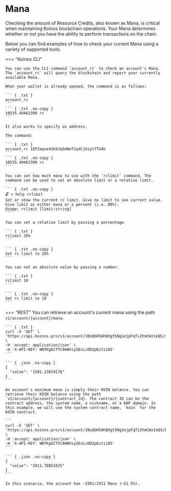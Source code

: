 # Mana
Checking the amount of Resource Credits, also known as Mana, is critical when maintaining Koinos blockchain operations. Your Mana determines whether or not you have the ability to perform transactions on the chain.

Below you can find examples of how to check your current Mana using a variety of supported tools.

=== "Koinos CLI"

    You can use the CLI command `account_rc` to check an account's Mana. The `account_rc` will query the blockchain and report your currently available Mana.

    When your wallet is already opened, the command is as follows:

    ``` { .txt }
    account_rc
    ```
    ``` { .txt .no-copy }
    10535.49462399 rc
    ```

    It also works to specify an address.

    The command:

    ``` { .txt }
    account_rc 1EPZaqve43k9Jq5mNeT2ydCjUiytTTU4U
    ```
    ``` { .txt .no-copy }
    10535.49462399 rc
    ```

    You can set how much mana to use with the `rclimit` command. The command can be used to set an absolute limit or a relative limit.

    ``` { .txt .no-copy }
    🔓 > help rclimit
    Set or show the current rc limit. Give no limit to see current value. Give limit as either mana or a percent (i.e. 80%).
    Usage: rclimit [limit:string]
    ```

    You can set a relative limit by passing a percentage.

    ``` { .txt }
    rclimit 20%
    ```

    ``` { .txt .no-copy }
    Set rc limit to 20%
    ```

    You can set an absolute value by passing a number.

    ``` { .txt }
    rclimit 10
    ```

    ``` { .txt .no-copy }
    Set rc limit to 10
    ```

=== "REST"
    You can retrieve an account's current mana using the path `v1/account/{account}/mana`.

    ``` { .txt }
    curl -X 'GET' \
    'https://api.koinos.pro/v1/account/1NsQbH5AhQXgtSNg1ejpFqTi2hmCWz1eQS/mana' \
    -H 'accept: application/json' \
    -H 'X-API-KEY: WNfKg6ITYc9mWViySEvLiODZp6iti1A5'
    ```

    ``` { .json .no-copy }
    {
      "value": "1501.13019176"
    }
    ```

    An account's maximum mana is simply their KOIN balance. You can retrieve their KOIN balance using the path `v1/account/{account}/{contract_id}. The contract ID can be the contract address, the system name, a nickname, or a KAP domain. In this example, we will use the system contract name, `koin` for the KOIN contract.

    ```
    curl -X 'GET' \
    'https://api.koinos.pro/v1/account/1NsQbH5AhQXgtSNg1ejpFqTi2hmCWz1eQS/balance/koin' \
    -H 'accept: application/json' \
    -H 'X-API-KEY: WNfKg6ITYc9mWViySEvLiODZp6iti1A5'
    ```

    ``` { .json .no-copy }
    {
      "value": "2911.78051025"
    }
    ```

    In this scenario, the account has ~1501/2911 Mana (~51.5%).
